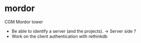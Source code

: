 # mordor
CGM Mordor tower

- Be able to identify a server (and the projects). -> Server side ?
- Work on the client authentication with rethinkdb
